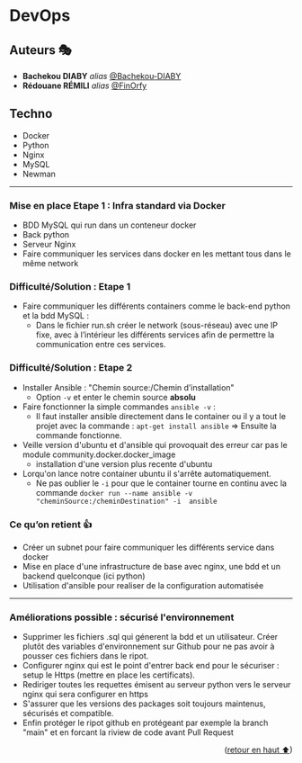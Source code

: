 # DevOps  <a name="readme-top"></a>

## Auteurs 🎭

* **Bachekou DIABY** _alias_ [@Bachekou-DIABY](https://github.com/Bachekou-DIABY)
* **Rédouane RÉMILI** _alias_ [@FinOrfy](https://github.com/red-rml)

## Techno

* Docker
* Python
* Nginx
* MySQL
* Newman

---

### Mise en place Etape 1 : Infra standard via Docker

* BDD MySQL qui run dans un conteneur docker
* Back python
* Serveur Nginx
* Faire communiquer les services dans docker en les mettant tous dans le même network

### Difficulté/Solution : Etape 1

* Faire communiquer les différents containers comme le back-end python et la bdd MySQL :
  * Dans le fichier run.sh créer le network (sous-réseau) avec une IP fixe, avec à l’intérieur les différents services afin de permettre la communication entre ces services.

### Difficulté/Solution : Etape 2

* Installer Ansible : "Chemin source:/Chemin d’installation"
  * Option ```-v``` et enter le chemin source **absolu** 
* Faire fonctionner la simple commandes ```ansible -v``` :
  * Il faut installer ansible directement dans le container ou il y a tout le projet avec la commande : ```apt-get install ansible``` => Ensuite la commande  fonctionne.
* Veille version d'ubuntu et d'ansible qui provoquait des erreur car pas le module community.docker.docker_image
  * installation d'une version plus recente d'ubuntu
* Lorqu'on lance notre container ubuntu il s'arrête automatiquement.
  * Ne pas oublier le ```-i``` pour que le container tourne en continu avec la commande ```docker run --name ansible -v "cheminSource:/cheminDestination" -i  ansible```

### Ce qu’on retient 👍

* Créer un subnet pour faire communiquer les différents service dans docker
* Mise en place d'une infrastructure de base avec nginx, une bdd et un backend quelconque (ici python)
* Utilisation d'ansible pour realiser de la configuration automatisée
  
---

### Améliorations possible : sécurisé l'environnement

* Supprimer les fichiers .sql qui génerent la bdd et un utilisateur. Créer plutôt des variables d'environnement sur Github pour ne pas avoir à pousser ces fichiers dans le ripot.
* Configurer nginx qui est le point d'entrer back end pour le sécuriser : setup le Https (mettre en place les certificats).
* Rediriger toutes les requettes émisent au serveur python vers le serveur nginx qui sera configurer en https
* S'assurer que les versions des packages soit toujours maintenus, sécurisés et compatible.
* Enfin protéger le ripot github en protégeant par exemple la branch "main" et en forcant la riview de code avant Pull Request

<p align="right">(<a href="#readme-top">retour en haut ⬆</a>)</p>

